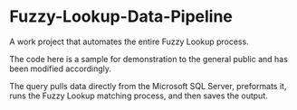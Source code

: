 # Fuzzy-Lookup-Data-Pipeline
A work project that automates the entire Fuzzy Lookup process. 

The code here is a sample for demonstration to the general public and has been modified accordingly.

The query pulls data directly from the Microsoft SQL Server, preformats it, runs the Fuzzy Lookup matching process, and then saves the output. 
